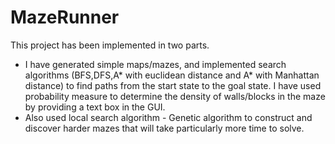 # MazeRunner
This project has been implemented in two parts.
* I have generated simple maps/mazes, and implemented search algorithms (BFS,DFS,A* with euclidean distance and A* with Manhattan distance) to find paths from the start state to the goal state. I have used probability measure to determine the density of walls/blocks in the maze by providing a text box in the GUI.
* Also used local search algorithm - Genetic algorithm to construct and discover harder mazes that will take particularly more time to solve.
